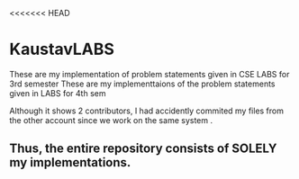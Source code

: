 <<<<<<< HEAD

# KaustavLABS

These are my implementation of problem statements given in CSE LABS for 3rd semester
These are my implementtaions of the problem statements given in LABS for 4th sem

Although it shows 2 contributors, I had accidently commited my files from the other account since we work on the same system .

## Thus, the entire repository consists of SOLELY my implementations.
